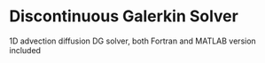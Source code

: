 # Discontinuous Galerkin Solver

1D advection diffusion DG solver, both Fortran and MATLAB version included
